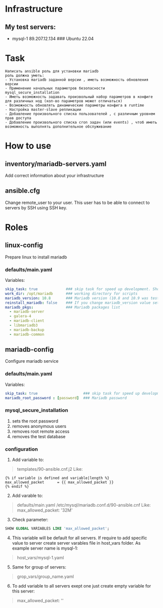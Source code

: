 # Infrastructure
## My test servers:
* mysql-1 89.207.12.134 ### Ubuntu 22.04

# Task
```
Написать ansible роль для установки mariadb
роль должна уметь:
- Установка mariadb заданной версии , иметь возможность обновления версии
- Применение начальных параметров безопасности mysql_secure_installation
- Иметь возможность задавать произвольный набор параметров в конфиге для различных нод (кол-во параметров может отличаться)
- Возможность обновлять динамические параметры конфига в runtime
- Настройка master-slave репликации
- Добавление произвольного списка пользователей , с различным уровнем прав доступа
- Добавление произвольного списка cron задач (или events) , чтоб иметь возможность выполнять дополнительное обслуживание
```
# How to use
## inventory/mariadb-servers.yaml
Add correct information about your infrastructure
## ansible.cfg
Change remote_user to your user.
This user has to be able to connect to servers by SSH using SSH key.


# Roles

## linux-config
Prepare linux to install mariadb
### defaults/main.yaml
Variables:

```yaml
skip_task: true             ### skip task for speed up development. Should be 'false' to make it work
work_dir: /opt/mariadb      ### working directory for scripts
mariadb_version: 10.8       ### Mariadb version (10.8 and 10.9 was tested)
reinstall_mariadb: false    ### If you change mariadb_version value set this variable to true for one run. 
mariadb_pkgs:               ### Mariadb packages list 
  - mariadb-server
  - galera-4
  - mariadb-client
  - libmariadb3
  - mariadb-backup
  - mariadb-common
```

## mariadb-config
Configure mariadb service
### defaults/main.yaml 
Variables:
```yaml
skip_task: true                     ### skip task for speed up development. Should be 'false' to make it work
mariadb_root_password : [password]  ### Mariadb password
```

### mysql_secure_installation
1. sets the root password
2. removes anonymous users
3. removes root remote access
4. removes the test database

### configuration

1. Add variable to:
> templates/90-ansible.cnf.j2
Like:
```
{% if variable is defined and variable|length %}
max_allowed_packet      = {{ max_allowed_packet }}
{% endif %}
```

2. Add varable to:
> defaults/main.yaml
/etc/mysql/mariadb.conf.d/90-ansible.cnf
Like:
> max_allowed_packet: '32M'

3. Check parameter:
```sql
SHOW GLOBAL VARIABLES LIKE 'max_allowed_packet';
```
4. This variable will be default for all servers. 
If require to add specific value to server create server varables file in host_vars folder. As example server name is mysql-1:

> host_vars/mysql-1.yaml

5. Same for group of servers:
> grop_vars/group_name.yaml

6. To add variable to all servers exept one just create empty variable for this server:
> max_allowed_packet: ''